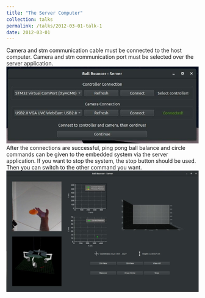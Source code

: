 ```yaml
---
title: "The Server Computer"
collection: talks
permalink: /talks/2012-03-01-talk-1
date: 2012-03-01
---
```


Camera and stm communication cable must be connected to the host computer.
Camera and stm communication port must be selected over the server application.
<br>
![alt text](1.jpg "Title")
<br>
After the connections are successful, ping pong ball balance and circle commands can be
given to the embedded system via the server application. If you want to stop the system,
the stop button should be used. Then you can switch to the other command you want.
<br>
![alt text](2.jpg "Title")
<br>
